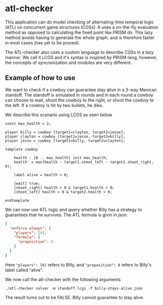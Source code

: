# atl-checker

This application can do model checking of alternating-time temporal logic (ATL) on concurrent game structures (CGSs).
It uses a on-the-fly evaluation method as opposed to calculating the fixed point like PRISM do.
This lazy method avoids having to generate the whole graph, and is therefore faster in most cases (has yet to be proved).

The ATL-checker also uses a custom language to describe CGSs in a lazy manner. We call it LCGS and
it's syntax is inspired by PRISM-lang, however, the concepts of syncronization and modules are very different.  

## Example of how to use

We want to check if a cowboy can guarantee stay alive in a 3-way Mexican standoff.
The standoff is simulated in rounds and in each round a cowboy can choose to wait, shoot the cowboy to the right, or shoot the cowboy to the left.
If a cowboy is hit by two bullets, he dies.

We describe this scenario using LCGS as seen below

```
const max_health = 2;

player billy = cowboy [target1=clayton, target2=jesse];
player clayton = cowboy [target1=jesse, target2=billy];
player jesse = cowboy [target1=billy, target2=clayton];

template cowboy

    health : [0 .. max_health] init max_health;
    health' = max(health - target1.shoot_left - target2.shoot_right, 0);

    label alive = health > 0;

    [wait] true;
    [shoot_right] health > 0 & target1.health > 0;
    [shoot_left] health > 0 & target2.health > 0;

endtemplate
```

We can now use ATL logic and query whether Billy has a strategy to guarantees that he survives.
The ATL formula is givin in json:


```json
{
  "enforce always": {
    "players": [0],
    "formula": {
      "proposition": 0
    }
  }
}
```

Here `"players": [0]` refers to Billy, and `"proposition": 0` refers to Billy's label called "alive".

We now call the atl-checker with the following arguments

```
./atl-checker solver -m standoff.lcgs -f billy-stays-alive.json
```

The result turns out to be FALSE. Billy cannot guarantee to stay alive.
